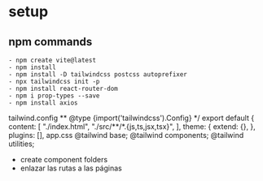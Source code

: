# setup

## npm commands

    - npm create vite@latest
    - npm install
    - npm install -D tailwindcss postcss autoprefixer
    - npx tailwindcss init -p
    - npm install react-router-dom
    - npm i prop-types --save
    - npm install axios

tailwind.config
** @type {import('tailwindcss').Config} \*/
export default {
content: [
"./index.html",
"./src/**/\*.{js,ts,jsx,tsx}",
],
theme: {
extend: {},
},
plugins: [],
app.css
@tailwind base;
@tailwind components;
@tailwind utilities;

- create component folders
- enlazar las rutas a las páginas
